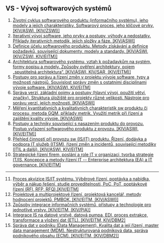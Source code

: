 ## VS - Vývoj softwarových systémů

01) [Životní cyklus softwarového produktu (informačního systému), jeho modely a jejich charakteristiky. Softwarový proces, jeho klíčové prvky. [KIV/ASWI, (KIV/ZSWI)]](01.md)
02) [Iterativní vývoj software, jeho prvky a postupy, výhody a nedostatky. Příklady iterativních metodik, jejich složky a fáze. [KIV/ASWI]](02.md)
03) [Definice účelu softwarového produktu. Metody získávání a definice požadavků, související dokumenty, modely a standardy. [KIV/ASWI, (KIV/ZSWI, KIV/EITM)]](03.md)
04) [Architektura softwarového systému, vztah k požadavkům na systém, formy popisu a modely. Způsoby ověření architektury, pojem „spustitelná architektura“. [KIV/ASWI, KIV/SAR, (KIV/EITM)]](04.md)
05) [Postupy pro správu a řízení změn v projektu vývoje software, typy a možnosti nástrojů. Souvislost správy změn s ostatními disciplínami vývoje software. [KIV/ASWI, KIV/EITM]](05.md)
06) [Správa verzí, základní pojmy a postupy (hlavní vývoj, použití větví, značky). Struktura úložiště pro projekty různé velikosti. Nástroje pro správu verzí, jejich možnosti. [KIV/ASWI]](06.md)
07) [Měření kvantitativních a kvalitativních charakteristik sw produktu či procesu, metoda GQM, příklady metrik. Využití metrik při řízení a zajištění kvality vývoje. [KIV/ASWI]](07.md)
08) [Postupy a techniky související s nasazením produktu do provozu. Postup vyřazení softwarového produktu z provozu. [KIV/ASWI, (KIV/EITM)]](08.md)
09) [Přehled činností při provozu sw (IS/IT) produktu. Řízení, dodávka a podpora IT služeb (ITSM), řízení změn a incidentů, související metodiky (ITIL a další). [KIV/ASWI, KIV/EITM]](09.md)
10) [Strategické řízení firem, poslání a role IT v organizaci, tvorba strategie IT/IS. Koncepce a metody řízení IT -- Enterprise architektura (EA) a IT governance. [KIV/EITM]](10.md)

---

11) [Proces akvizice IS/IT systému. Výběrové řízení, poptávka a nabídka, výběr a nákup řešení, studie proveditelnosti, PoC, PoT, poptávkové řízení (RFI, RFP, RFQ).[KIV/EITM]](11.md)
12) [Projektové a multiprojektové řízení, projektová kancelář, metody hodnocení projektů, PMBOK. [KIV/EITM, (KIV/ASWI)]](12.md)
13) [Způsoby integrace informačních systémů, přístupy a technologie pro jednotlivé vrstvy. [KIV/EITM, (KIV/PIA)]](13.md)
14) [Integrace IS na datové vrstvě, datová pumpa, EDI, proces extrakce, transformace a vložení dat (ETL). [KIV/EITM, KIV/DBM2]](14.md)
15) [Správa dat v podniku (Data Management). Kvalita dat a její řízení, master data management (MDM). Nestrukturovaná podniková data, správa podnikového obsahu (ECM). [KIV/EITM, (KIV/DBM2)]](15.md)
